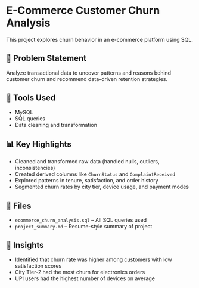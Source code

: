 # E-Commerce Customer Churn Analysis

This project explores churn behavior in an e-commerce platform using SQL.

## 🧩 Problem Statement
Analyze transactional data to uncover patterns and reasons behind customer churn and recommend data-driven retention strategies.

## 🔧 Tools Used
- MySQL
- SQL queries
- Data cleaning and transformation

## 📊 Key Highlights
- Cleaned and transformed raw data (handled nulls, outliers, inconsistencies)
- Created derived columns like `ChurnStatus` and `ComplaintReceived`
- Explored patterns in tenure, satisfaction, and order history
- Segmented churn rates by city tier, device usage, and payment modes

## 📁 Files
- `ecommerce_churn_analysis.sql` – All SQL queries used
- `project_summary.md` – Resume-style summary of project

## 📌 Insights
- Identified that churn rate was higher among customers with low satisfaction scores
- City Tier-2 had the most churn for electronics orders
- UPI users had the highest number of devices on average

